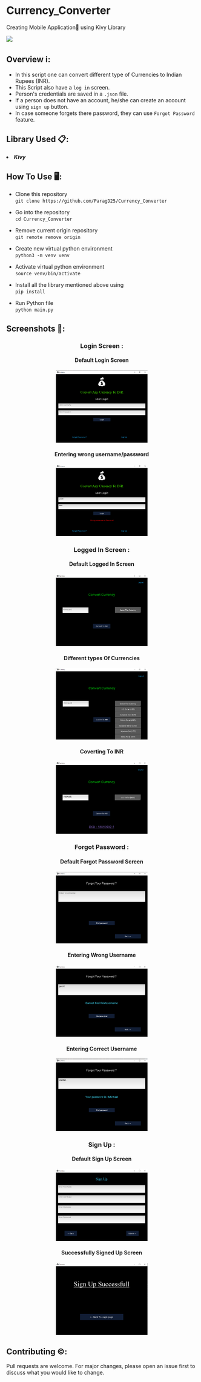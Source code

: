 # Currency_Converter
Creating Mobile Application📱 using Kivy Library

[![](https://camo.githubusercontent.com/2fb0723ef80f8d87a51218680e209c66f213edf8/68747470733a2f2f666f7274686562616467652e636f6d2f696d616765732f6261646765732f6d6164652d776974682d707974686f6e2e737667)](https://python.org)

## Overview ℹ️:
- In this script one can convert different type of Currencies to Indian Rupees (INR).<br>
- This Script also have a `log in` screen.<br>
- Person's credentials are saved in a `.json` file.<br>
- If a person does not have an account, he/she can create an account using `sign up` button.<br>  
- In case someone forgets there password, they can use `Forgot Password` feature.<br> 
  
## Library Used 📋:

<li><b><i>Kivy</i></b></li>

## How To Use 🖥️:

- Clone this repository<br>
`git clone https://github.com/ParagD25/Currency_Converter`

- Go into the repository<br>
`cd Currency_Converter`

- Remove current origin repository<br>
`git remote remove origin`
- Create new virtual python environment<br>
`python3 -m venv venv`
- Activate virtual python environment<br>
`source venv/bin/activate`
- Install all the library mentioned above using<br>
`pip install`
- Run Python file<br>
`python main.py`


## Screenshots 📸:
<h3 align="center">Login Screen : </h3>
<h4 align="center">Default Login Screen</h4>
<p align="center">
  <img src="https://github.com/ParagD25/Currency_Converter/blob/master/Images/login.png" alt="default_login_screen" width="48%">
</p>
<h4 align="center">Entering wrong username/password</h4>
<p align="center">
  <img src="https://github.com/ParagD25/Currency_Converter/blob/master/Images/wrong_password-username.png" alt="wrong_password" width="48%">
</p>

<h3 align="center">Logged In Screen : </h3>
<h4 align="center">Default Logged In Screen</h4>
<p align="center">
  <img src="https://github.com/ParagD25/Currency_Converter/blob/master/Images/loginsuccess.png" alt="default_logged_in_screen" width="48%">
</p>
<h4 align="center">Different types Of Currencies</h4>
<p align="center">
  <img src="https://github.com/ParagD25/Currency_Converter/blob/master/Images/loginsuccess_1.png" alt="currency_type" width="48%">
</p>
<h4 align="center">Coverting To INR</h4>
<p align="center">
  <img src="https://github.com/ParagD25/Currency_Converter/blob/master/Images/loginsuccess_2.png" alt="covert_to_inr" width="48%">
</p>

<h3 align="center">Forgot Password : </h3>
<h4 align="center">Default Forgot Password Screen</h4>
<p align="center">
  <img src="https://github.com/ParagD25/Currency_Converter/blob/master/Images/forgot_password.png" alt="default_forgot_password_screen" width="48%">
</p>
<h4 align="center">Entering Wrong Username</h4>
<p align="center">
  <img src="https://github.com/ParagD25/Currency_Converter/blob/master/Images/forgot_password_1.png" alt="wrong_username" width="48%">
</p>
<h4 align="center">Entering Correct Username</h4>
<p align="center">
  <img src="https://github.com/ParagD25/Currency_Converter/blob/master/Images/forgot_password_2.png" alt="correct_username" width="48%">
</p>

<h3 align="center">Sign Up : </h3>
<h4 align="center">Default Sign Up Screen</h4>
<p align="center">
  <img src="https://github.com/ParagD25/Currency_Converter/blob/master/Images/sign_up.png" alt="default_sign_up_screen" width="48%">
</p>
<h4 align="center">Successfully Signed Up Screen</h4>
<p align="center">
  <img src="https://github.com/ParagD25/Currency_Converter/blob/master/Images/sign_up_success.png" alt="sign_up_successful" width="48%">
</p>


## Contributing ©️:

Pull requests are welcome. For major changes, please open an issue first to discuss what you would like to change.
